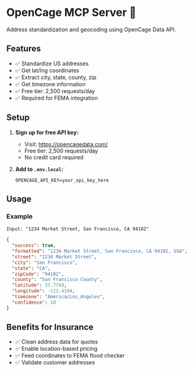 # OpenCage MCP Server 📍

Address standardization and geocoding using OpenCage Data API.

## Features

- ✅ Standardize US addresses
- ✅ Get lat/lng coordinates
- ✅ Extract city, state, county, zip
- ✅ Get timezone information
- ✅ Free tier: 2,500 requests/day
- ✅ Required for FEMA integration

## Setup

1. **Sign up for free API key:**
   - Visit: https://opencagedata.com/
   - Free tier: 2,500 requests/day
   - No credit card required

2. **Add to `.env.local`:**
   ```
   OPENCAGE_API_KEY=your_api_key_here
   ```

## Usage

### Example

```
Input: "1234 Market Street, San Francisco, CA 94102"
```

```json
{
  "success": true,
  "formatted": "1234 Market Street, San Francisco, CA 94102, USA",
  "street": "1234 Market Street",
  "city": "San Francisco",
  "state": "CA",
  "zipCode": "94102",
  "county": "San Francisco County",
  "latitude": 37.7749,
  "longitude": -122.4194,
  "timezone": "America/Los_Angeles",
  "confidence": 10
}
```

## Benefits for Insurance

- ✅ Clean address data for quotes
- ✅ Enable location-based pricing
- ✅ Feed coordinates to FEMA flood checker
- ✅ Validate customer addresses

